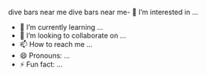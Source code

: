 
dive bars near me dive bars near me- 👀 I’m interested in ...
- 🌱 I’m currently learning ...
- 💞️ I’m looking to collaborate on ...
- 📫 How to reach me ...
- 😄 Pronouns: ...
- ⚡ Fun fact: ...

<!---
natanlazovik/natanlazovik is a ✨ special ✨ repository because its `README.md` (this file) appears on your GitHub profile.
You can click the Preview link to take a look at your changes.
--->

